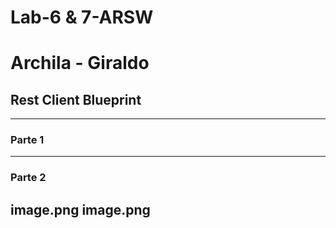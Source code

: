 # Lab-6 & 7-ARSW
# Archila - Giraldo
## Rest Client Blueprint

---

### Parte 1

---
### Parte 2
image.png
image.png
---